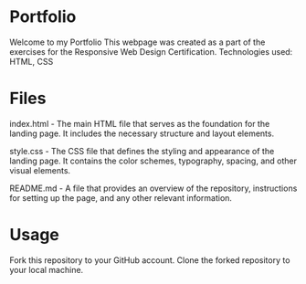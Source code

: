 # Portfolio

Welcome to my Portfolio
This webpage was created as a part of the exercises for the Responsive Web Design Certification. Technologies used: HTML, CSS

# Files

index.html - The main HTML file that serves as the foundation for the landing page. It includes the necessary structure and layout elements.

style.css - The CSS file that defines the styling and appearance of the landing page. It contains the color schemes, typography, spacing, and other visual elements.

README.md - A file that provides an overview of the repository, instructions for setting up the page, and any other relevant information.

# Usage

Fork this repository to your GitHub account. Clone the forked repository to your local machine.
